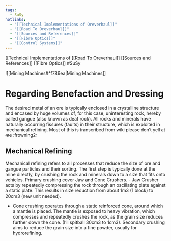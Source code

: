 ```yaml
---
tags:
  - SuSy
hotlinks:
  - "[[Technical Implementations of Oreverhaul]]"
  - "[[Road To Oreverhaul]]"
  - "[[Sources and References]]"
  - "[[Fibre Optics]]"
  - "[[Control Systems]]"
---
```

[[Technical Implementations of 
[[Road To Oreverhaul]]
[[Sources and References]] [[Fibre Optics]]
#SuSy 

![[Mining Machines#^f786ea|Mining Machines]]

# Regarding Benefaction and Dressing
The desired metal of an ore is typically enclosed in a crystalline structure and encased by huge volumes of, for this case, uninteresting rock, hereby called gangue (also known as deaf rock).
All rocks and minerals have naturally occurring fissures (faults) in their structure, which is exploited in mechanical refining. 
~~Most of this is transcribed from wiki please don’t yell at me~~ :frowning2:
## Mechanical Refining
Mechanical refining refers to all processes that reduce the size of ore and gangue particles and their sorting. 
The first step is typically done at the mine directly, by crushing the rock and minerals down to a size that fits onto vehicles. 
Primary crushing cover Jaw and Cone Crushers.
    - Jaw Crusher acts by repeatedly compressing the rock through an oscillating plate against a static plate. This results in size reduction from about 1m3 (1 block) to 20cm3 (new unit needed). 
- Cone crushing operates through a static reinforced cone, around which a mantle is placed. The mantle is exposed to heavy vibration, which compresses and repeatedly crushes the rock, as the grain size reduces further down the cone. (I’ll spitball 30cm3 to 1cm3).
Secondary crushing aims to reduce the grain size into a fine powder, usually for hydrorefining. 
